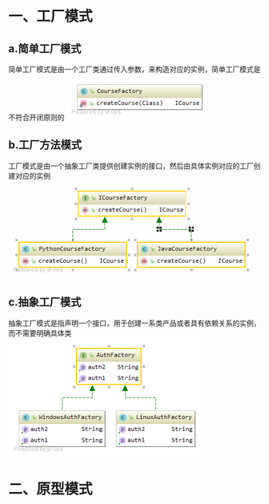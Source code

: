 # 一、工厂模式
## a.简单工厂模式
简单工厂模式是由一个工厂类通过传入参数，来构造对应的实例，简单工厂模式是不符合开闭原则的
![image](https://github.com/gupaocx/gupao-cx-study-design/blob/master/uml/factory/simple/CourseFactory.gif)
## b.工厂方法模式
工厂模式是由一个抽象工厂类提供创建实例的接口，然后由具体实例对应的工厂创建对应的实例
![image](https://github.com/gupaocx/gupao-cx-study-design/blob/master/uml/factory/method/ICourseFactory.gif)
## c.抽象工厂模式
抽象工厂模式是指声明一个接口，用于创建一系类产品或者具有依赖关系的实例，而不需要明确具体类
![image](https://github.com/gupaocx/gupao-cx-study-design/blob/master/uml/factory/abstract/AuthFactory.png)

# 二、原型模式